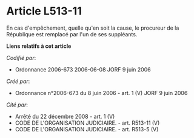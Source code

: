 # Article L513-11

En cas d'empêchement, quelle qu'en soit la cause, le procureur de la République est remplacé par l'un de ses suppléants.

**Liens relatifs à cet article**

_Codifié par_:

  - Ordonnance 2006-673 2006-06-08 JORF 9 juin 2006

_Créé par_:

  - Ordonnance n°2006-673 du 8 juin 2006 - art. 1 (V) JORF 9 juin 2006

_Cité par_:

  - Arrêté du 22 décembre 2008 - art. 1 (V)
  - CODE DE L'ORGANISATION JUDICIAIRE. - art. R513-11 (V)
  - CODE DE L'ORGANISATION JUDICIAIRE. - art. R513-5 (V)
